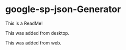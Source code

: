 # google-sp-json-Generator

This is a ReadMe!
 
This was added from desktop.

This was added from web.
